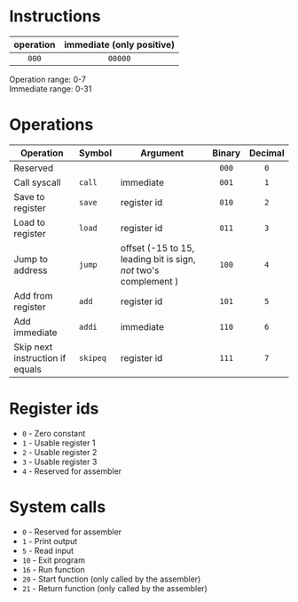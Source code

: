# Instructions

| **operation** | **immediate (only positive)** |
| :-----------: | :---------------------------: |
|     `000`     |            `00000`            |

Operation range: 0-7  
Immediate range: 0-31

# Operations

| Operation                       | Symbol   | Argument                                                         | Binary | Decimal |
| ------------------------------- | -------- | ---------------------------------------------------------------- | :----: | :-----: |
| Reserved                        |          |                                                                  | `000`  |   `0`   |
| Call syscall                    | `call`   | immediate                                                        | `001`  |   `1`   |
| Save to register                | `save`   | register id                                                      | `010`  |   `2`   |
| Load to register                | `load`   | register id                                                      | `011`  |   `3`   |
| Jump to address                 | `jump`   | offset (-15 to 15, leading bit is sign, _not_ two's complement ) | `100`  |   `4`   |
| Add from register               | `add`    | register id                                                      | `101`  |   `5`   |
| Add immediate                   | `addi`   | immediate                                                        | `110`  |   `6`   |
| Skip next instruction if equals | `skipeq` | register id                                                      | `111`  |   `7`   |

# Register ids

- `0` - Zero constant
- `1` - Usable register 1
- `2` - Usable register 2
- `3` - Usable register 3
- `4` - Reserved for assembler

# System calls

- `0` - Reserved for assembler
- `1` - Print output
- `5` - Read input
- `10` - Exit program
- `16` - Run function
- `20` - Start function (only called by the assembler)
- `21` - Return function (only called by the assembler)
